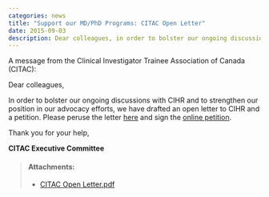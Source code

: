 ```yaml
---
categories: news
title: "Support our MD/PhD Programs: CITAC Open Letter"
date: 2015-09-03
description: Dear colleagues, in order to bolster our ongoing discussions with CIHR and to strengthen our position in our advocacy efforts, we have drafted an open letter to CIHR and a petition. Please peruse the letter and sign the online petition.
---
```


A message from the Clinical Investigator Trainee Association of Canada (CITAC):

Dear colleagues,

In order to bolster our ongoing discussions with CIHR and to strengthen our position in our advocacy efforts, we have drafted an open letter to CIHR and a petition. Please peruse the letter [here](/files/updates/CITAC%20Open%20Letter.pdf) and sign the [online petition](https://docs.google.com/forms/d/1zyZYis2OAeZ8rWbmlssaVn3P3ArFS-nO2hkAIP9IUik/viewform).

Thank you for your help,

**CITAC Executive Committee**

> #### **Attachments:**
> - [CITAC Open Letter.pdf](/files/updates/CITAC%20Open%20Letter.pdf)


